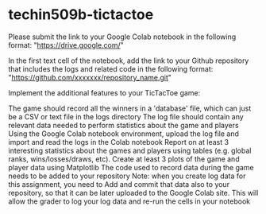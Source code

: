 # techin509b-tictactoe
Please submit the link to your Google Colab notebook in the following format: "https://drive.google.com/"

In the first text cell of the notebook, add the link to your Github repository that includes the logs and related code in the following format: "https://github.com/xxxxxxx/repository_name.git"

Implement the additional features to your TicTacToe game:

The game should record all the winners in a 'database' file, which can just be a CSV or text file in the logs directory
The log file should contain any relevant data needed to perform statistics about the game and players
Using the Google Colab notebook environment, upload the log file and import and read the logs in the Colab notebook
Report on at least 3 interesting statistics about the games and players using tables (e.g. global ranks, wins/losses/draws, etc).
Create at least 3 plots of the game and player data using Matplotlib 
The code used to record data during the game needs to be added to your repository
Note: when you create log data for this assignment, you need to Add and commit that data also to your repository, so that it can be later uploaded to the Google Colab site. This will allow the grader to log your log data and re-run the cells in your notebook
